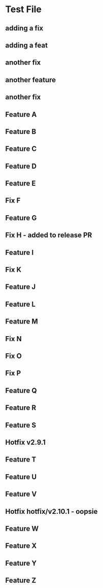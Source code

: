 # Test File

## adding a fix

## adding a feat

## another fix

## another feature

## another fix

## Feature A

## Feature B

## Feature C

## Feature D

## Feature E

## Fix F

## Feature G

## Fix H - added to release PR

## Feature I

## Fix K

## Feature J

## Feature L

## Feature M

## Fix N

## Fix O

## Fix P

## Feature Q

## Feature R

## Feature S

## Hotfix v2.9.1

## Feature T

## Feature U

## Feature V

## Hotfix hotfix/v2.10.1 - oopsie

## Feature W

## Feature X

## Feature Y

## Feature Z